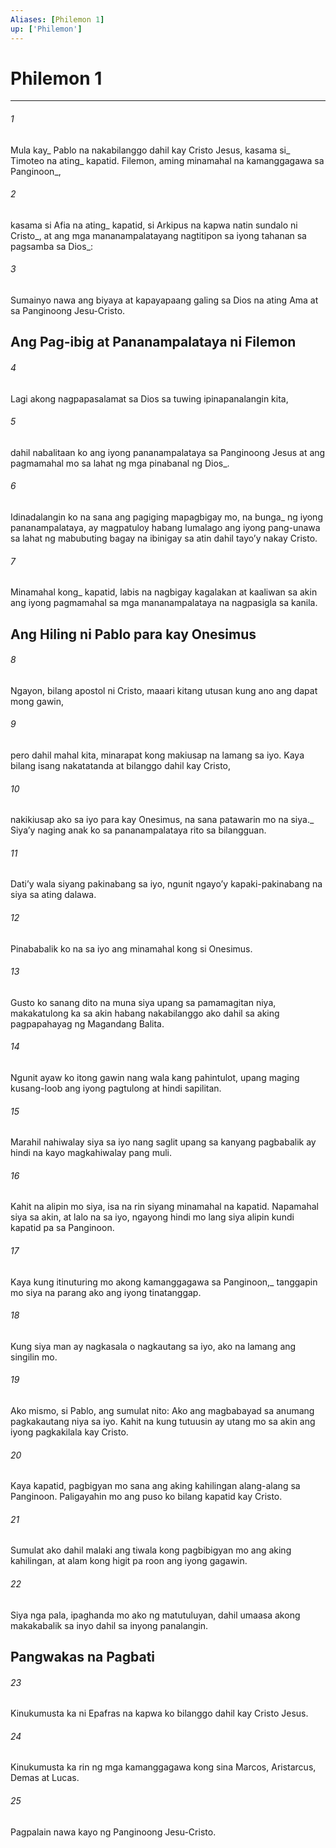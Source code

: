 ```yaml
---
Aliases: [Philemon 1]
up: ['Philemon']
---
```

# Philemon 1

***






















###### 1 










Mula kay_ Pablo na nakabilanggo dahil kay Cristo Jesus, kasama si_ Timoteo na ating_ kapatid. Filemon, aming minamahal na kamanggagawa sa Panginoon_, 





















###### 2 










kasama si Afia na ating_ kapatid, si Arkipus na kapwa natin sundalo ni Cristo_, at ang mga mananampalatayang nagtitipon sa iyong tahanan sa pagsamba sa Dios_: 





















###### 3 










Sumainyo nawa ang biyaya at kapayapaang galing sa Dios na ating Ama at sa Panginoong Jesu-Cristo.

## Ang Pag-ibig at Pananampalataya ni Filemon 





















###### 4 










Lagi akong nagpapasalamat sa Dios sa tuwing ipinapanalangin kita, 





















###### 5 










dahil nabalitaan ko ang iyong pananampalataya sa Panginoong Jesus at ang pagmamahal mo sa lahat ng mga pinabanal ng Dios_. 





















###### 6 










Idinadalangin ko na sana ang pagiging mapagbigay mo, na bunga_ ng iyong pananampalataya, ay magpatuloy habang lumalago ang iyong pang-unawa sa lahat ng mabubuting bagay na ibinigay sa atin dahil tayoʼy nakay Cristo. 





















###### 7 










Minamahal kong_ kapatid, labis na nagbigay kagalakan at kaaliwan sa akin ang iyong pagmamahal sa mga mananampalataya na nagpasigla sa kanila.

## Ang Hiling ni Pablo para kay Onesimus 





















###### 8 










Ngayon, bilang apostol ni Cristo, maaari kitang utusan kung ano ang dapat mong gawin, 





















###### 9 










pero dahil mahal kita, minarapat kong makiusap na lamang sa iyo. Kaya bilang isang nakatatanda at bilanggo dahil kay Cristo, 





















###### 10 










nakikiusap ako sa iyo para kay Onesimus, na sana patawarin mo na siya._ Siyaʼy naging anak ko sa pananampalataya rito sa bilangguan. 





















###### 11 










Datiʼy wala siyang pakinabang sa iyo, ngunit ngayoʼy kapaki-pakinabang na siya sa ating dalawa. 





















###### 12 










Pinababalik ko na sa iyo ang minamahal kong si Onesimus. 





















###### 13 










Gusto ko sanang dito na muna siya upang sa pamamagitan niya, makakatulong ka sa akin habang nakabilanggo ako dahil sa aking pagpapahayag ng Magandang Balita. 





















###### 14 










Ngunit ayaw ko itong gawin nang wala kang pahintulot, upang maging kusang-loob ang iyong pagtulong at hindi sapilitan. 





















###### 15 










Marahil nahiwalay siya sa iyo nang saglit upang sa kanyang pagbabalik ay hindi na kayo magkahiwalay pang muli. 





















###### 16 










Kahit na alipin mo siya, isa na rin siyang minamahal na kapatid. Napamahal siya sa akin, at lalo na sa iyo, ngayong hindi mo lang siya alipin kundi kapatid pa sa Panginoon. 





















###### 17 










Kaya kung itinuturing mo akong kamanggagawa sa Panginoon,_ tanggapin mo siya na parang ako ang iyong tinatanggap. 





















###### 18 










Kung siya man ay nagkasala o nagkautang sa iyo, ako na lamang ang singilin mo. 





















###### 19 










Ako mismo, si Pablo, ang sumulat nito: Ako ang magbabayad sa anumang pagkakautang niya sa iyo. Kahit na kung tutuusin ay utang mo sa akin ang iyong pagkakilala kay Cristo. 





















###### 20 










Kaya kapatid, pagbigyan mo sana ang aking kahilingan alang-alang sa Panginoon. Paligayahin mo ang puso ko bilang kapatid kay Cristo. 





















###### 21 










Sumulat ako dahil malaki ang tiwala kong pagbibigyan mo ang aking kahilingan, at alam kong higit pa roon ang iyong gagawin. 





















###### 22 










Siya nga pala, ipaghanda mo ako ng matutuluyan, dahil umaasa akong makakabalik sa inyo dahil sa inyong panalangin.

## Pangwakas na Pagbati 





















###### 23 










Kinukumusta ka ni Epafras na kapwa ko bilanggo dahil kay Cristo Jesus. 





















###### 24 










Kinukumusta ka rin ng mga kamanggagawa kong sina Marcos, Aristarcus, Demas at Lucas. 





















###### 25 










Pagpalain nawa kayo ng Panginoong Jesu-Cristo.
